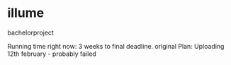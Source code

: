 # illume
bachelorproject

Running time right now: 3 weeks to final deadline.
original Plan: Uploading 12th february - probably failed
